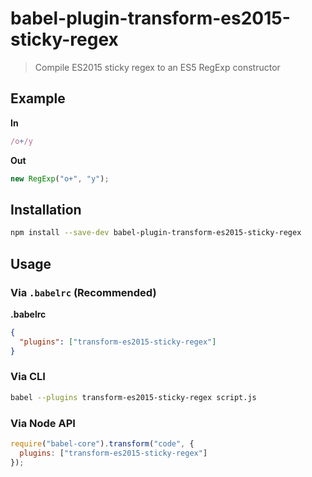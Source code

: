 # babel-plugin-transform-es2015-sticky-regex

> Compile ES2015 sticky regex to an ES5 RegExp constructor

## Example

**In**

```javascript
/o+/y
```

**Out**

```javascript
new RegExp("o+", "y");
```

## Installation

```sh
npm install --save-dev babel-plugin-transform-es2015-sticky-regex
```

## Usage

### Via `.babelrc` (Recommended)

**.babelrc**

```json
{
  "plugins": ["transform-es2015-sticky-regex"]
}
```

### Via CLI

```sh
babel --plugins transform-es2015-sticky-regex script.js
```

### Via Node API

```javascript
require("babel-core").transform("code", {
  plugins: ["transform-es2015-sticky-regex"]
});
```
